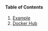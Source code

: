 #### Table of Contents  
1. [Example](https://github.com/NiklasHoltmeyer/docker-java-a-ffmpeg/tree/master/example)
2. [Docker Hub](https://hub.docker.com/r/niklasholtmeyer/java-and-ffmpeg/)
